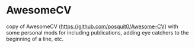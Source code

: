 # AwesomeCV
copy of AwesomeCV (https://github.com/posquit0/Awesome-CV) with some personal mods for including publications, adding eye catchers to the beginning of a line, etc.
